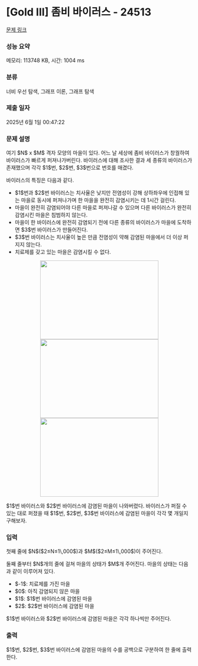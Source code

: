 # [Gold III] 좀비 바이러스 - 24513 

[문제 링크](https://www.acmicpc.net/problem/24513) 

### 성능 요약

메모리: 113748 KB, 시간: 1004 ms

### 분류

너비 우선 탐색, 그래프 이론, 그래프 탐색

### 제출 일자

2025년 6월 1일 00:47:22

### 문제 설명

<p>여기 $N$ x $M$ 격자 모양의 마을이 있다. 어느 날 세상에 좀비 바이러스가 창궐하여 바이러스가 빠르게 퍼져나가버린다. 바이러스에 대해 조사한 결과 세 종류의 바이러스가 존재했으며 각각 $1$번, $2$번, $3$번으로 번호를 매겼다. </p>

<p>바이러스의 특징은 다음과 같다.</p>

<ul>
	<li>$1$번과 $2$번 바이러스는 치사율은 낮지만 전염성이 강해 상하좌우에 인접해 있는 마을로 동시에 퍼져나가며 한 마을을 완전히 감염시키는 데 1시간 걸린다.</li>
	<li>마을이 완전히 감염되어야 다른 마을로 퍼져나갈 수 있으며 다른 바이러스가 완전히 감염시킨 마을은 침범하지 않는다.</li>
	<li>마을이 한 바이러스에 완전히 감염되기 전에 다른 종류의 바이러스가 마을에 도착하면 $3$번 바이러스가 만들어진다.</li>
	<li>$3$번 바이러스는 치사율이 높은 만큼 전염성이 약해 감염된 마을에서 더 이상 퍼지지 않는다.</li>
	<li>치료제를 갖고 있는 마을은 감염시킬 수 없다.</li>
</ul>

<p style="text-align: center;"><img alt="" src="" style="width: 320px; height: 213px;"><img alt="" src="" style="height: 213px; width: 320px;"><img alt="" src="" style="width: 320px; height: 213px;"></p>

<p>$1$번 바이러스와 $2$번 바이러스에 감염된 마을이 나와버렸다. 바이러스가 퍼질 수 있는 대로 퍼졌을 때 $1$번, $2$번, $3$번 바이러스에 감염된 마을이 각각 몇 개일지 구해보자.</p>

### 입력 

 <p>첫째 줄에 $N$($2≤N≤1\,000$)과 $M$($2≤M≤1\,000$)이 주어진다.</p>

<p>둘째 줄부터 $N$개의 줄에 걸쳐 마을의 상태가 $M$개 주어진다. 마을의 상태는 다음과 같이 이루어져 있다.</p>

<ul>
	<li>$-1$: 치료제를 가진 마을</li>
	<li>$0$: 아직 감염되지 않은 마을</li>
	<li>$1$: $1$번 바이러스에 감염된 마을</li>
	<li>$2$: $2$번 바이러스에 감염된 마을</li>
</ul>

<p>$1$번 바이러스와 $2$번 바이러스에 감염된 마을은 각각 하나씩만 주어진다.</p>

### 출력 

 <p>$1$번, $2$번, $3$번 바이러스에 감염된 마을의 수를 공백으로 구분하여 한 줄에 출력한다.</p>

